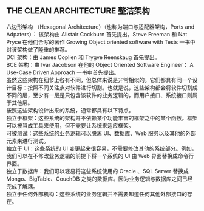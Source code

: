 ## THE CLEAN ARCHITECTURE 整洁架构      

六边形架构 （Hexagonal Architecture）（也称为端口与适配器架构，Ports and Adpaters）： 该架构由 Alistair Cockburn 首先提出。Steve Freeman 和 Nat Pryce 在他们合写的著作 Growing Object oriented software with Tests 一书中对该架构做了隆重的推荐。       
DCI 架构：由 James Coplien 和 Trygve Reenskaug 首先提出。      
BCE 架构：由 Ivar Jacobson 在他的 Object Oriented Software Engineer： A Use-Case Driven Approach 一书中首先提出。         
虽然这些架构在细节上各有不同，但总体来说是非常相似的。它们都具有同一个设计目标：按照不同关注点对软件进行切割。也就是说，这些架构都会将软件切割成不同的层，至少有一层是只包含该软件的业务逻辑的，而用户接口、系统接口则属于其他层。      
按照这些架构设计出来的系统，通常都具有以下特点。     
独立于框架：这些系统的架构并不依赖某个功能丰富的框架之中的某个函数。框架可以被当成工具来使用，但不需要让系统来适应框架。    
可被测试：这些系统的业务逻辑可以脱离 UI、数据库、Web 服务以及其他的外部元素来进行测试。    
独立于 UI：这些系统的 UI 变更起来很容易，不需要修改其他的系统部分。例如，我们可以在不修改业务逻辑的前提下将一个系统的 UI 由 Web 界面替换成命令行界面。   
独立于数据库：我们可以轻易将这些系统使用的 Oracle 、SQL Server 替换成 Mongo、BigTable、CouchDB 之类的数据库。因为业务逻辑与数据库之间已经完成了解耦。     
独立于任何外部机构：这些系统的业务逻辑并不需要知道任何其他外部接口的存在。     



